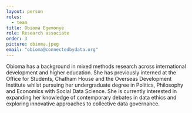 ```yaml
---
layout: person
roles:
  - team
title: Obioma Egemonye
role: Research associate
order: 3
picture: obioma.jpeg
email: "obioma@connectedbydata.org"
---
```

Obioma has a background in mixed methods research across international development and higher education. She has previously interned at the Office for Students, Chatham House and the Overseas Development Institute whilst pursuing her undergraduate degree in Politics, Philosophy and Economics with Social Data Science. She is currently interested in expanding her knowledge of contemporary debates in data ethics and exploring innovative approaches to collective data governance.
